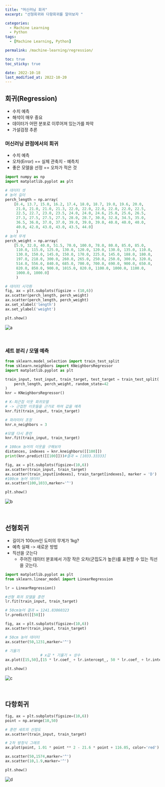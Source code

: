 ```yaml
---
title: "머신러닝 회귀"
excerpt: "선형회귀와 다항회귀를 알아보자 "

categories:
  - Machine Learning
  - Python
tags:
  - [Machine Learning, Python]

permalink: /machine-learning/regression/

toc: true
toc_sticky: true

date: 2022-10-18
last_modified_at: 2022-10-20
---
```

## __회귀(Regression)__
- 수치 예측
- 해석이 매우 중요
- 데이터가 어떤 분포로 이루어져 있는가를 파악
- 가설검정 추론

### __머신러닝 관점에서의 회귀__
- 수치 예측
- 오차(Error) == 실체 관축지 - 예측치
- 좋은 모델을 선정 == 오차가 적은 것

```python
import numpy as np
import matplotlib.pyplot as plt

# 데이터 셋
# 농어 길이
perch_length = np.array(
    [8.4, 13.7, 15.0, 16.2, 17.4, 18.0, 18.7, 19.0, 19.6, 20.0, 
     21.0, 21.0, 21.0, 21.3, 22.0, 22.0, 22.0, 22.0, 22.0, 22.5, 
     22.5, 22.7, 23.0, 23.5, 24.0, 24.0, 24.6, 25.0, 25.6, 26.5, 
     27.3, 27.5, 27.5, 27.5, 28.0, 28.7, 30.0, 32.8, 34.5, 35.0, 
     36.5, 36.0, 37.0, 37.0, 39.0, 39.0, 39.0, 40.0, 40.0, 40.0, 
     40.0, 42.0, 43.0, 43.0, 43.5, 44.0]
     )
# 농어 무게
perch_weight = np.array(
    [5.9, 32.0, 40.0, 51.5, 70.0, 100.0, 78.0, 80.0, 85.0, 85.0, 
     110.0, 115.0, 125.0, 130.0, 120.0, 120.0, 130.0, 135.0, 110.0, 
     130.0, 150.0, 145.0, 150.0, 170.0, 225.0, 145.0, 188.0, 180.0, 
     197.0, 218.0, 300.0, 260.0, 265.0, 250.0, 250.0, 300.0, 320.0, 
     514.0, 556.0, 840.0, 685.0, 700.0, 700.0, 690.0, 900.0, 650.0, 
     820.0, 850.0, 900.0, 1015.0, 820.0, 1100.0, 1000.0, 1100.0, 
     1000.0, 1000.0]
     )

# 데이터 시각화
fig, ax = plt.subplots(figsize = (10,6))
ax.scatter(perch_length, perch_weight)
ax.scatter(perch_length, perch_weight)
ax.set_xlabel('length')
ax.set_ylabel('weight')

plt.show()
```
![a](/assets/images/posts_img/machine-learning-sec/fish_3.png)

<br/>

### __세트 분리 / 모델 예측__

```python
from sklearn.model_selection import train_test_split
from sklearn.neighbors import KNeighborsRegressor
import matplotlib.pyplot as plt

train_input, test_input, train_target, test_target = train_test_split(
    perch_length, perch_weight, random_state=42
)
knr = KNeighborsRegressor()

# K-최근접 이웃 회귀모델
# -> 근접한 이웃들을 근거로 하여 값을 예측
knr.fit(train_input, train_target)

# 파라미터 조정
knr.n_neighbors = 3

#모델 다시 훈련
knr.fit(train_input, train_target)

# 100cm 농어의 이웃을 구해보자
distances, indexes = knr.kneighbors([[100]])
print(knr.predict([[100]]))#결과 = [1033.33333]

fig, ax = plt.subplots(figsize=(10,6))
ax.scatter(train_input, train_target)
ax.scatter(train_input[indexes], train_target[indexes], marker = 'D')
#100cm 농어 데이터
ax.scatter(100,1033,marker='^')

plt.show()
```
![b](/assets/images/posts_img/machine-learning-sec/fish_4.png)

<br/>

## 선형회귀
- 길이가 100cm인 도미의 무게가 1kg?
- 예측 실패 -> 새로운 방법
- 직선을 긋는다
    - 주어진 데이터 분포에서 가장 작은 오차(군집도가 높은)를 표현할 수 있는 직선을 긋는다.

```python
import matplotlib.pyplot as plt
from sklearn.linear_model import LinearRegression

lr = LinearRegression()

#선형 회귀 모델을 훈련
lr.fit(train_input, train_target)

# 50cm농어 결과 = 1241.83860323
lr.predict([[50]])

fig, ax = plt.subplots(figsize=(10,6))
ax.scatter(train_input, train_target)

# 50cm 농어 데이터
ax.scatter(50,1231,marker='^')

# 기울기
                # x값 * 기울기 + 상수
ax.plot([15,50],[15 * lr.coef_ + lr.intercept_, 50 * lr.coef_ + lr.intercept_])

plt.show()
```
![c](/assets/images/posts_img/machine-learning-sec/fish_5.png)

<br/>

## 다항회귀

```python
fig, ax = plt.subplots(figsize=(10,6))
point = np.arange(10,50)

# 훈련 세트의 산점도
ax.scatter(train_input, train_target)

# 2차 방정식 그래프
ax.plot(point, 1.01 * point ** 2 - 21.6 * point + 116.05, color='red')

ax.scatter(50,1574,marker='^')
ax.scatter(10,1.9,marker='^')

plt.show()
```

![d](/assets/images/posts_img/machine-learning-sec/fish_6.png)
